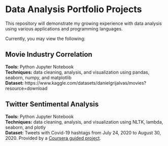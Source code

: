 # Data Analysis Portfolio Projects
This repository will demonstrate my growing experience with data analysis using various applications and programming languages. 

Currently, you may view the following:

<h2>Movie Industry Correlation</h2>
<b>Tools:</b> Python Jupyter Notebook <br>
<b>Techniques:</b> data cleaning, analysis, and visualization using pandas, seaborn, numpy, and matplotlib </br>
<b>Dataset:</b> https://www.kaggle.com/datasets/danielgrijalvas/movies?resource=download 

<h2>Twitter Sentimental Analysis</h2>
<b>Tools:</b> Python Jupyter Notebook <br>
<b>Techniques:</b> data cleaning, analysis, and visualization using NLTK, lambda, seaborn, and plotly </br>
<b>Dataset:</b> Tweets with Covid-19 hashtags from July 24, 2020 to August 30, 2020. Provided by a <a href='https://www.coursera.org/projects/sentimental-anlysis-on-covid-19-tweets-using-python'>Coursera guided project</a>.

